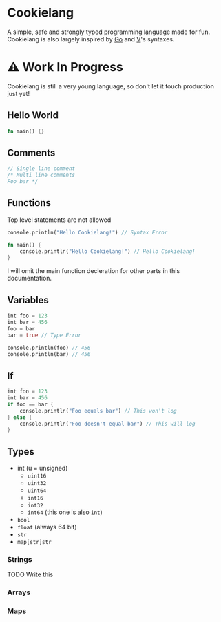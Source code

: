 # Cookielang
A simple, safe and strongly typed programming language made for fun.
Cookielang is also largely inspired by [Go](https://golang.org/) and [V](https://vlang.io)'s syntaxes.

# ⚠ Work In Progress
Cookielang is still a very young language, so don't let it touch production just yet!

## Hello World
```rust
fn main() {}
```

## Comments
```rust
// Single line comment
/* Multi line comments
Foo bar */
```

## Functions
Top level statements are not allowed
```rust
console.println("Hello Cookielang!") // Syntax Error
```
```rust
fn main() {
    console.println("Hello Cookielang!") // Hello Cookielang!
}
```
I will omit the main function decleration for other parts in this documentation.
## Variables
```rust
int foo = 123
int bar = 456
foo = bar
bar = true // Type Error

console.println(foo) // 456
console.println(bar) // 456
```
## If
```rust
int foo = 123
int bar = 456
if foo == bar {
    console.println("Foo equals bar") // This won't log
} else {
    console.println("Foo doesn't equal bar") // This will log
}
```
## Types
- int (u = unsigned)
    - `uint16`
    - `uint32`
    - `uint64`
    - `int16`
    - `int32`
    - `int64` (this one is also `int`)
- `bool`
- `float` (always 64 bit)
- `str`
- `map[str]str`
### Strings
TODO Write this

### Arrays

### Maps
